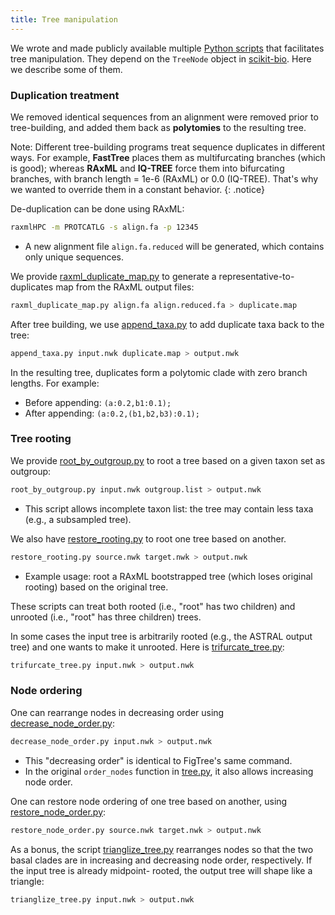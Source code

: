```yaml
---
title: Tree manipulation
---
```


We wrote and made publicly available multiple [Python scripts](../code/scripts) that facilitates tree manipulation. They depend on the `TreeNode` object in [scikit-bio](http://scikit-bio.org/). Here we describe some of them.


### Duplication treatment

We removed identical sequences from an alignment were removed prior to tree-building, and added them back as **polytomies** to the resulting tree.

Note: Different tree-building programs treat sequence duplicates in different ways. For example, **FastTree** places them as multifurcating branches (which is good); whereas **RAxML** and **IQ-TREE** force them into bifurcating branches, with branch length = 1e-6 (RAxML) or 0.0 (IQ-TREE). That's why we wanted to override them in a constant behavior.
{: .notice}

De-duplication can be done using RAxML:

```bash
raxmlHPC -m PROTCATLG -s align.fa -p 12345
```

- A new alignment file `align.fa.reduced` will be generated, which contains only unique sequences.

We provide [raxml_duplicate_map.py](../code/scripts/raxml_duplicate_map.py) to generate a representative-to-duplicates map from the RAxML output files:

```bash
raxml_duplicate_map.py align.fa align.reduced.fa > duplicate.map
```

After tree building, we use [append_taxa.py](../code/scripts/append_taxa.py) to add duplicate taxa back to the tree:

```bash
append_taxa.py input.nwk duplicate.map > output.nwk
```

In the resulting tree, duplicates form a polytomic clade with zero branch lengths. For example:

- Before appending: `(a:0.2,b1:0.1);`
- After appending: `(a:0.2,(b1,b2,b3):0.1);`


### Tree rooting

We provide [root_by_outgroup.py](../code/scripts/root_by_outgroup.py) to root a tree based on a given taxon set as outgroup:

```bash
root_by_outgroup.py input.nwk outgroup.list > output.nwk
```

- This script allows incomplete taxon list: the tree may contain less taxa (e.g., a subsampled tree).

We also have [restore_rooting.py](../code/scripts/restore_rooting.py) to root one tree based on another.

```bash
restore_rooting.py source.nwk target.nwk > output.nwk
```

- Example usage: root a RAxML bootstrapped tree (which loses original rooting) based on the original tree.

These scripts can treat both rooted (i.e., "root" has two children) and unrooted (i.e., "root" has three children) trees.

In some cases the input tree is arbitrarily rooted (e.g., the ASTRAL output tree) and one wants to make it unrooted. Here is [trifurcate_tree.py](../code/scripts/trifurcate_tree.py):

```bash
trifurcate_tree.py input.nwk > output.nwk
```


### Node ordering

One can rearrange nodes in decreasing order using [decrease_node_order.py](../code/scripts/decrease_node_order.py):

```bash
decrease_node_order.py input.nwk > output.nwk
```

- This "decreasing order" is identical to FigTree's same command.
- In the original `order_nodes` function in [tree.py](../code/utils/tree.py), it also allows increasing node order.

One can restore node ordering of one tree based on another, using [restore_node_order.py](../code/scripts/restore_node_order.py):

```bash
restore_node_order.py source.nwk target.nwk > output.nwk
```

As a bonus, the script [trianglize_tree.py](../code/scripts/trianglize_tree.py) rearranges nodes so that the two basal clades are in increasing and
decreasing node order, respectively. If the input tree is already midpoint-
rooted, the output tree will shape like a triangle:

```bash
trianglize_tree.py input.nwk > output.nwk
```
